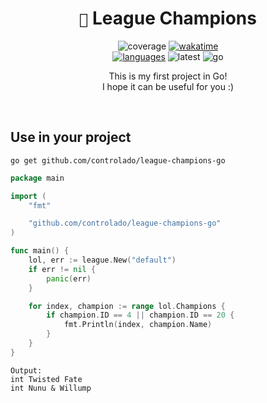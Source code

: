 <div align=center> 

# `🌱` League Champions <br>

![coverage](https://img.shields.io/badge/coverage-95.5%25-brightgreen)
[![wakatime](https://wakatime.com/badge/github/controlado/league-champions-go.svg)](https://wakatime.com/badge/github/controlado/league-champions-go) <br>
[![languages](https://img.shields.io/badge/Documentation-gray)](https://pkg.go.dev/github.com/controlado/league-champions-go)
![latest](https://img.shields.io/github/v/tag/controlado/league-champions-go?label=Latest)
![go](https://img.shields.io/github/go-mod/go-version/controlado/league-champions-go?color=blue)

This is my first project in Go! <br>
I hope it can be useful for you :)

</div>
<br>

## Use in your project

    go get github.com/controlado/league-champions-go

```go
package main

import (
	"fmt"

	"github.com/controlado/league-champions-go"
)

func main() {
	lol, err := league.New("default")
	if err != nil {
		panic(err)
	}

	for index, champion := range lol.Champions {
		if champion.ID == 4 || champion.ID == 20 {
			fmt.Println(index, champion.Name)
		}
	}
}
```

    Output:
    int Twisted Fate
    int Nunu & Willump
